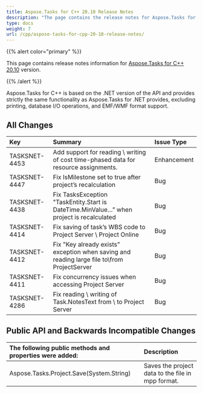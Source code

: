 ```yaml
---
title: Aspose.Tasks for C++ 20.10 Release Notes
description: "The page contains the release notes for Aspose.Tasks for C++ 20.10."
type: docs
weight: 7
url: /cpp/aspose-tasks-for-cpp-20-10-release-notes/
---
```


{{% alert color="primary" %}}

This page contains release notes information for [Aspose.Tasks for C++ 20.10](https://downloads.aspose.com/tasks/cpp/new-releases/aspose.tasks-for-c---20.10.0/) version.

{{% /alert %}}

Aspose.Tasks for C++ is based on the .NET version of the API and provides strictly the same functionality as Aspose.Tasks for .NET provides, excluding printing, database I/O operations, and EMF/WMF format support.

## **All Changes**

|**Key** | **Summary** | **Issue Type**|
| :- | :- | :- |
|TASKSNET-4453|Add support for reading \ writing of cost time-phased data for resource assignments.|Enhancement|
|TASKSNET-4447|Fix IsMilestone set to true after project’s recalculation|Bug|
|TASKSNET-4438|Fix TasksException "TaskEntity.Start is DateTime.MinValue…” when project is recalculated|Bug|
|TASKSNET-4414|Fix saving of task’s WBS code to Project Server \ Project Online|Bug|
|TASKSNET-4412|Fix "Key already exists” exception when saving and reading large file to\from ProjectServer|Bug|
|TASKSNET-4411|Fix concurrency issues when accessing Project Server|Bug|
|TASKSNET-4286|Fix reading \ writing of Task.NotesText from \ to Project Server|Bug|

## **Public API and Backwards Incompatible Changes**

|**The following public methods and properties were added:** |**Description** |
| :- | :- |
|Aspose.Tasks.Project.Save(System.String) | Saves the project data to the file in mpp format.|
